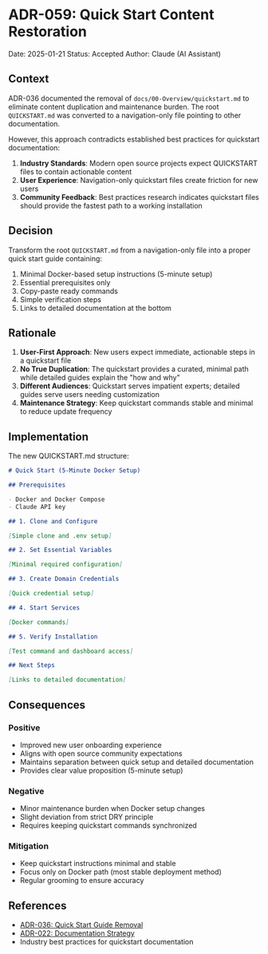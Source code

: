 # ADR-059: Quick Start Content Restoration

Date: 2025-01-21
Status: Accepted
Author: Claude (AI Assistant)

## Context

ADR-036 documented the removal of `docs/00-Overview/quickstart.md` to eliminate content duplication and maintenance burden. The root `QUICKSTART.md` was converted to a navigation-only file pointing to other documentation.

However, this approach contradicts established best practices for quickstart documentation:

1. **Industry Standards**: Modern open source projects expect QUICKSTART files to contain actionable content
2. **User Experience**: Navigation-only quickstart files create friction for new users
3. **Community Feedback**: Best practices research indicates quickstart files should provide the fastest path to a working installation

## Decision

Transform the root `QUICKSTART.md` from a navigation-only file into a proper quick start guide containing:

1. Minimal Docker-based setup instructions (5-minute setup)
2. Essential prerequisites only
3. Copy-paste ready commands
4. Simple verification steps
5. Links to detailed documentation at the bottom

## Rationale

1. **User-First Approach**: New users expect immediate, actionable steps in a quickstart file
2. **No True Duplication**: The quickstart provides a curated, minimal path while detailed guides explain the "how and why"
3. **Different Audiences**: Quickstart serves impatient experts; detailed guides serve users needing customization
4. **Maintenance Strategy**: Keep quickstart commands stable and minimal to reduce update frequency

## Implementation

The new QUICKSTART.md structure:

```markdown
# Quick Start (5-Minute Docker Setup)

## Prerequisites

- Docker and Docker Compose
- Claude API key

## 1. Clone and Configure

[Simple clone and .env setup]

## 2. Set Essential Variables

[Minimal required configuration]

## 3. Create Domain Credentials

[Quick credential setup]

## 4. Start Services

[Docker commands]

## 5. Verify Installation

[Test command and dashboard access]

## Next Steps

[Links to detailed documentation]
```

## Consequences

### Positive

- Improved new user onboarding experience
- Aligns with open source community expectations
- Maintains separation between quick setup and detailed documentation
- Provides clear value proposition (5-minute setup)

### Negative

- Minor maintenance burden when Docker setup changes
- Slight deviation from strict DRY principle
- Requires keeping quickstart commands synchronized

### Mitigation

- Keep quickstart instructions minimal and stable
- Focus only on Docker path (most stable deployment method)
- Regular grooming to ensure accuracy

## References

- [ADR-036: Quick Start Guide Removal](./adr-036-quickstart-removal.md)
- [ADR-022: Documentation Strategy](./adr-022-documentation-strategy.md)
- Industry best practices for quickstart documentation
